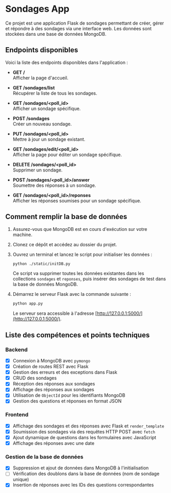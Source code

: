 # Sondages App

Ce projet est une application Flask de sondages permettant de créer, gérer et répondre à des sondages via une interface web. Les données sont stockées dans une base de données MongoDB.

## Endpoints disponibles

Voici la liste des endpoints disponibles dans l'application :

- **GET /**  
  Afficher la page d'accueil.

- **GET /sondages/list**  
  Récupérer la liste de tous les sondages.

- **GET /sondages/<poll_id>**  
  Afficher un sondage spécifique.

- **POST /sondages**  
  Créer un nouveau sondage.

- **PUT /sondages/<poll_id>**  
  Mettre à jour un sondage existant.

- **GET /sondages/edit/<poll_id>**  
  Afficher la page pour éditer un sondage spécifique.

- **DELETE /sondages/<poll_id>**  
  Supprimer un sondage.

- **POST /sondages/<poll_id>/answer**  
  Soumettre des réponses à un sondage.

- **GET /sondages/<poll_id>/reponses**  
  Afficher les réponses soumises pour un sondage spécifique.

## Comment remplir la base de données

1. Assurez-vous que MongoDB est en cours d'exécution sur votre machine.

2. Clonez ce dépôt et accédez au dossier du projet.

3. Ouvrez un terminal et lancez le script pour initialiser les données :

    ```bash
    python ./static/initDB.py
    ```

    Ce script va supprimer toutes les données existantes dans les collections `sondages` et `reponses`, puis insérer des sondages de test dans la base de données MongoDB.

4. Démarrez le serveur Flask avec la commande suivante :

    ```bash
    python app.py
    ```

    Le serveur sera accessible à l'adresse [http://127.0.0.1:5000/](http://127.0.0.1:5000/).

## Liste des compétences et points techniques

### Backend

- [x] Connexion à MongoDB avec `pymongo`
- [x] Création de routes REST avec Flask
- [x] Gestion des erreurs et des exceptions dans Flask
- [x] CRUD des sondages
- [x] Réception des réponses aux sondages
- [x] Affichage des réponses aux sondages
- [x] Utilisation de `ObjectId` pour les identifiants MongoDB
- [x] Gestion des questions et réponses en format JSON

### Frontend

- [x] Affichage des sondages et des réponses avec Flask et `render_template`
- [x] Soumission des sondages via des requêtes HTTP POST avec `fetch`
- [x] Ajout dynamique de questions dans les formulaires avec JavaScript
- [x] Affichage des réponses avec une date

### Gestion de la base de données

- [x] Suppression et ajout de données dans MongoDB à l'initialisation
- [ ] Vérification des doublons dans la base de données (nom de sondage unique)
- [x] Insertion de réponses avec les IDs des questions correspondantes

